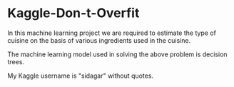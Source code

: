 # Kaggle-Don-t-Overfit
In this machine learning project we are required to estimate the type of cuisine on the basis of various ingredients used in the cuisine.

The machine learning model used in solving the above problem is decision trees.

My Kaggle username is "sidagar" without quotes.

